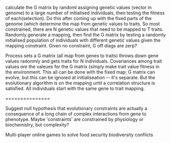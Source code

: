 calculate the G matrix by randoml assigning genetic values (vector in genome) to a large number of initialised individuals, then testing the fitness of each(selection). Do this after coming up with the fixed parts of the genome (which determine the map from genetic values to traits. So most constrained, there are N genetic values that need to be mapped to T traits. Randomly generate a mapping, then find the G matrix by testing a randomly initialised population of individuals with different genetic values given the mapping constraint. Given no constraint, G off diags are zerp?

Process sets a G matrix (all map from genes to traits) throws down gene values radonmly and gets traits for N individuals. Covariances among trait values *are* the valeues for the G matrix (simply make trait value fitness in the environment. This all can be done with the fixed map; G matrix can evolve, but this can be ignored at initialiseation -- it's separate. But the evolutionary algorithm is on the mapping until a correlation structure is satisfied. All individuals start with the same gene to trait mapping.  

===============

Suggest null hypothesis that evolutionary constraints are actually a consequence of a long chain of complex interactions from gene to phenotype. Maybe 'constraints' are constrained by physiology or biochemistry, but complexity?


Multi-player online games to solve food security biodiversity conflicts
